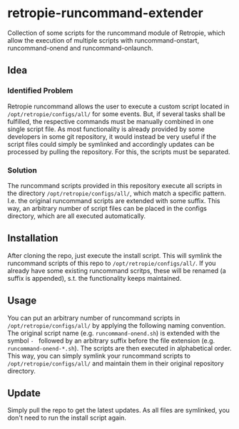 # retropie-runcommand-extender
Collection of some scripts for the runcommand module of Retropie, which allow the execution of multiple scripts with runcommand-onstart, runcommand-onend and runcommand-onlaunch.

## Idea
### Identified Problem
Retropie runcommand allows the user to execute a custom script located in `/opt/retropie/configs/all/` for some events. But, if several tasks shall be fulfilled, the respective commands must be manually combined in one single script file. As most functionality is already provided by some developers in some git repository, it would instead be very useful if the script files could simply be symlinked and accordingly updates can be processed by pulling the repository. For this, the scripts must be separated.

### Solution
The runcommand scripts provided in this repository execute all scripts in the directory `/opt/retropie/configs/all/`, which match a specific pattern. I.e. the original runcommand scripts are extended with some suffix. This way, an arbitrary number of script files can be placed in the configs directory, which are all executed automatically.

## Installation
After cloning the repo, just execute the install script. This will symlink the runcommand scripts of this repo to `/opt/retropie/configs/all/`. If you already have some existing runcommand scritps, these will be renamed (a suffix is appended), s.t. the functionality keeps maintained.

## Usage
You can put an arbitrary number of runcommand scripts in `/opt/retropie/configs/all/` by applying the following naming convention. The original script name (e.g. `runcommand-onend.sh`) is extended with the symbol `- ` followed by an arbitrary suffix before the file extension (e.g. `runcommand-onend-*.sh`). The scripts are then executed in alphabetical order.
This way, you can simply symlink your runcommand scripts to `/opt/retropie/configs/all/` and maintain them in their original repository directory.

## Update
Simply pull the repo to get the latest updates. As all files are symlinked, you don't need to run the install script again.